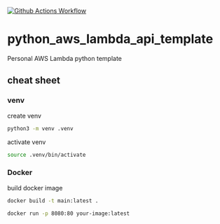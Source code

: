 [![Github Actions Workflow](https://github.com/DiogoCarapito/python_aws_lambda_api_template/actions/workflows/main.yaml/badge.svg)](https://github.com/DiogoCarapito/python_aws_lambda_api_template/actions/workflows/main.yaml)

# python_aws_lambda_api_template

Personal AWS Lambda python template

## cheat sheet

### venv
create venv
```bash
python3 -m venv .venv
```

activate venv
```bash
source .venv/bin/activate
```

### Docker
build docker image
```bash
docker build -t main:latest .
```

```bash
docker run -p 8080:80 your-image:latest
```